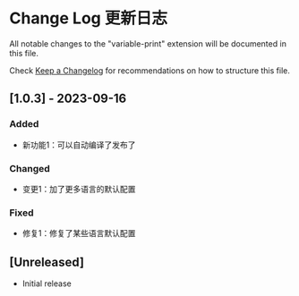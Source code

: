 # Change Log 更新日志

All notable changes to the "variable-print" extension will be documented in this file.

Check [Keep a Changelog](http://keepachangelog.com/) for recommendations on how to structure this file.

## [1.0.3] - 2023-09-16

### Added

- 新功能1：可以自动编译了发布了

### Changed

- 变更1：加了更多语言的默认配置

### Fixed

- 修复1：修复了某些语言默认配置

## [Unreleased]

- Initial release
